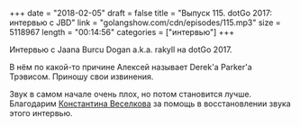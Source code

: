 +++
date = "2018-02-05"
draft = false
title = "Выпуск 115. dotGo 2017: интервью с JBD"
link = "golangshow.com/cdn/episodes/115.mp3"
size = 5118967
length = "00:14:56"
categories = ["интервью"]
+++

Интервью с Jaana Burcu Dogan a.k.a. rakyll на dotGo 2017.

В нём по какой-то причине Алексей называет Derek'а Parker'а Трэвисом. Приношу свои извинения.

Звук в самом начале очень плох, но потом становится лучше. Благодарим [Константина Веселкова](https://github.com/KosToZyB)
за помощь в восстановлении звука этого интервью.
